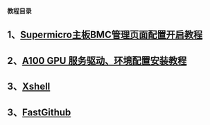 ****教程目录****

## 1、[Supermicro主板BMC管理页面配置开启教程](./supermicro_bmc_config.md)
## 2、[A100 GPU 服务驱动、环境配置安装教程](./gpu-server-config.md)
## 3、[Xshell](./xshell-use.md)
## 3、[FastGithub](./FastGithub.md)
